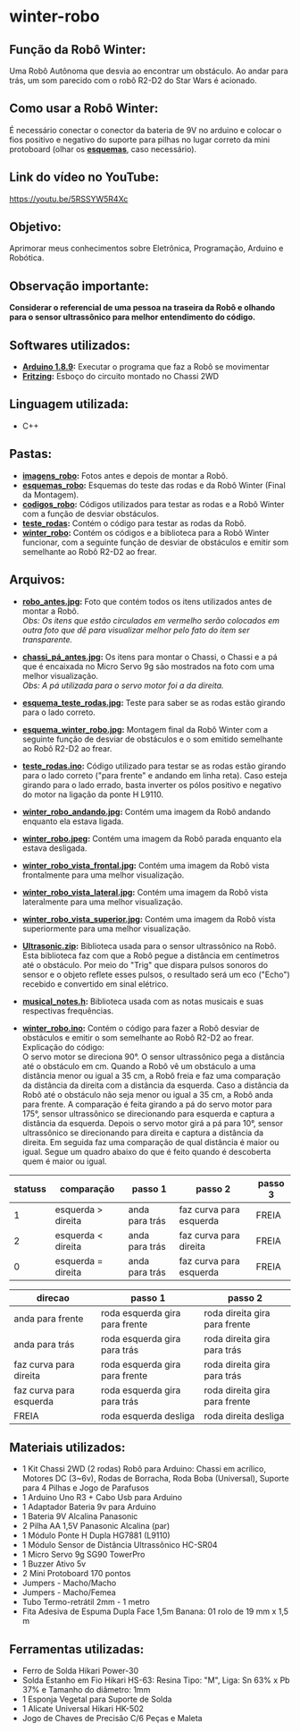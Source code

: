 # winter-robo

## Função da Robô Winter: 
Uma Robô Autônoma que desvia ao encontrar um obstáculo. Ao andar para trás, um som parecido com o robô R2-D2 do Star Wars é acionado.  


## Como usar a Robô Winter: 
É necessário conectar o conector da bateria de 9V no arduino e colocar o fios positivo e negativo do suporte para pilhas no lugar correto da mini protoboard (olhar os  **[esquemas](https://github.com/karenarcoverde/winter-robo/tree/master/esquemas_robo)**, caso necessário).

## Link do vídeo no YouTube: 
https://youtu.be/5RSSYW5R4Xc



## Objetivo:
Aprimorar meus conhecimentos sobre Eletrônica, Programação, Arduino e Robótica. 

## Observação importante:
**Considerar o referencial de uma pessoa na traseira da Robô e olhando para o sensor ultrassônico para melhor entendimento do código.**



## Softwares utilizados:
* **[Arduino 1.8.9](https://www.arduino.cc/en/Main/Software):** Executar o programa que faz a Robô se movimentar
* **[Fritzing](https://fritzing.org/download/):** Esboço do circuito montado no Chassi 2WD

## Linguagem utilizada:
* C++ 



## Pastas:
* **[imagens_robo](https://github.com/karenarcoverde/winter-robo/tree/master/imagens_robo):** Fotos antes e depois de montar a Robô.
* **[esquemas_robo](https://github.com/karenarcoverde/winter-robo/tree/master/esquemas_robo):** Esquemas do teste das rodas e da Robô Winter (Final da Montagem).
* **[codigos_robo](https://github.com/karenarcoverde/winter-robo/tree/master/codigos_robo):** Códigos utilizados para testar as rodas e a Robô Winter com a função de desviar obstáculos.
* **[teste_rodas](https://github.com/karenarcoverde/winter-robo/tree/master/codigos_robo/teste_rodas):** Contém o código para testar as rodas da Robô.
* **[winter_robo](https://github.com/karenarcoverde/winter-robo/tree/master/codigos_robo/winter_robo):** Contém os códigos e a biblioteca para a Robô Winter funcionar, com a seguinte função de desviar de obstáculos e emitir som semelhante ao Robô R2-D2 ao frear.

## Arquivos: 
* **[robo_antes.jpg](https://github.com/karenarcoverde/winter-robo/blob/master/imagens_robo/robo_antes.jpg):** Foto que contém todos os itens utilizados antes de montar a Robô. <br>
*Obs: Os itens que estão circulados em vermelho serão colocados em outra foto que dê para visualizar melhor pelo fato do item ser transparente.* <br>

* **[chassi_pá_antes.jpg](https://github.com/karenarcoverde/winter-robo/blob/master/imagens_robo/chassi_p%C3%A1_antes.jpg):** Os itens para montar o Chassi, o Chassi e a pá que é encaixada no Micro Servo 9g são mostrados na foto com uma melhor visualização. <br>
*Obs: A pá utilizada para o servo motor foi a da direita.* <br> 

* **[esquema_teste_rodas.jpg](https://github.com/karenarcoverde/winter-robo/blob/master/esquemas_robo/esquema_teste_rodas.jpg):** Teste para saber se as rodas estão girando para o lado correto. <br>

* **[esquema_winter_robo.jpg](https://github.com/karenarcoverde/winter-robo/blob/master/esquemas_robo/esquema_winter_robo.jpg):** Montagem final da Robô Winter com a seguinte função de desviar de obstáculos e o som emitido semelhante ao Robô R2-D2 ao frear. <br>

* **[teste_rodas.ino](https://github.com/karenarcoverde/winter-robo/blob/master/codigos_robo/teste_rodas/teste_rodas.ino):** Código utilizado para testar se as rodas estão girando para o lado correto ("para frente" e andando em linha reta). Caso esteja girando para o lado errado, basta inverter os pólos positivo e negativo do motor na ligação da ponte H L9110. <br>

* **[winter_robo_andando.jpg](https://github.com/karenarcoverde/winter-robo/blob/master/imagens_robo/winter_robo_andando.jpg):** Contém uma imagem da Robô andando enquanto ela estava ligada. <br>

* **[winter_robo.jpeg](https://github.com/karenarcoverde/winter-robo/blob/master/imagens_robo/winter_robo.jpeg):** Contém uma imagem da Robô parada enquanto ela estava desligada. <br>

* **[winter_robo_vista_frontal.jpg](https://github.com/karenarcoverde/winter-robo/blob/master/imagens_robo/winter_robo_vista_frontal.jpg):** Contém uma imagem da Robô vista frontalmente para uma melhor visualização. <br>

* **[winter_robo_vista_lateral.jpg](https://github.com/karenarcoverde/winter-robo/blob/master/imagens_robo/winter_robo_vista_lateral.jpg):** Contém uma imagem da Robô vista lateralmente para uma melhor visualização. <br>

* **[winter_robo_vista_superior.jpg](https://github.com/karenarcoverde/winter-robo/blob/master/imagens_robo/winter_robo_vista_superior.jpg):** Contém uma imagem da Robô vista superiormente para uma melhor visualização. <br>

* **[Ultrasonic.zip](https://github.com/karenarcoverde/winter-robo/blob/master/codigos_robo/winter_robo/Ultrasonic.zip):** Biblioteca usada para o sensor ultrassônico na Robô. Esta biblioteca faz com que a Robô pegue a distância em centímetros até o obstáculo. Por meio do "Trig" que dispara pulsos sonoros do sensor e o objeto reflete esses pulsos, o resultado será um eco ("Echo") recebido e convertido em sinal elétrico.  <br>

* **[musical_notes.h](https://github.com/karenarcoverde/winter-robo/blob/master/codigos_robo/winter_robo/musical_notes.h):** Biblioteca usada com as notas musicais e suas respectivas frequências. <br>

* **[winter_robo.ino](https://github.com/karenarcoverde/winter-robo/blob/master/codigos_robo/winter_robo/winter_robo.ino):** Contém o código para fazer a Robô desviar de obstáculos e emitir o som semelhante ao Robô R2-D2 ao frear. <br>
Explicação do código: <br>
O servo motor se direciona 90°. O sensor ultrassônico pega a distância até o obstáculo em cm. Quando a Robô vê um obstáculo a uma distância menor ou igual a 35 cm, a Robô freia e faz uma comparação da distância da direita com a distância da esquerda. Caso a distância da Robô até o obstáculo não seja menor ou igual a 35 cm, a Robô anda para frente. A comparação é feita girando a pá do servo motor para 175°, sensor ultrassônico se direcionando para esquerda e captura a distância da esquerda. Depois o servo motor girá a pá para 10°, sensor ultrassônico se direcionando para direita e captura a distância da direita. Em seguida faz uma comparação de qual distância é maior ou igual. Segue um quadro abaixo do que é feito quando é descoberta quem é maior ou igual.  

statuss | comparação| passo 1| passo 2| passo 3
------------ | ------------- | ------------- | ------------- | ------------- 
1 | esquerda > direita | anda para trás | faz curva para esquerda | FREIA 
2 | esquerda < direita | anda para trás | faz curva para direita | FREIA
0 | esquerda = direita | anda para trás | faz curva para esquerda | FREIA


direcao | passo 1| passo 2
------------ | ------------- | ------------- 
anda para frente | roda esquerda gira para frente| roda direita gira para frente
anda para trás | roda esquerda gira para trás | roda direita gira para trás
faz curva para direita | roda esquerda gira para frente | roda direita gira para trás 
faz curva para esquerda | roda esquerda gira para trás | roda direita gira para frente
FREIA | roda esquerda desliga  | roda direita desliga 






## Materiais utilizados:
* 1 Kit Chassi 2WD (2 rodas) Robô para Arduino: Chassi em acrílico, Motores DC (3~6v), Rodas de Borracha, Roda Boba (Universal), Suporte para 4 Pilhas e Jogo de Parafusos
* 1 Arduino Uno R3 + Cabo Usb para Arduino
* 1 Adaptador Bateria 9v para Arduino
* 1 Bateria 9V Alcalina Panasonic
* 2 Pilha AA 1,5V Panasonic Alcalina (par)
* 1 Módulo Ponte H Dupla HG7881 (L9110)
* 1 Módulo Sensor de Distância Ultrassônico HC-SR04
* 1 Micro Servo 9g SG90 TowerPro
* 1 Buzzer Ativo 5v
* 2 Mini Protoboard 170 pontos
* Jumpers - Macho/Macho
* Jumpers - Macho/Femea
* Tubo Termo-retrátil 2mm - 1 metro
* Fita Adesiva de Espuma Dupla Face 1,5m Banana: 01 rolo de 19 mm x 1,5 m 




## Ferramentas utilizadas:
* Ferro de Solda Hikari Power-30
* Solda Estanho em Fio Hikari HS-63: Resina Tipo: "M", Liga: Sn 63% x Pb 37% e Tamanho do diâmetro: 1mm
* 1 Esponja Vegetal para Suporte de Solda
* 1 Alicate Universal Hikari HK-502
* Jogo de Chaves de Precisão C/6 Peças e Maleta

